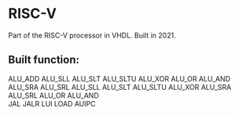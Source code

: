 # RISC-V
Part of the RISC-V processor in VHDL. Built in 2021.

## Built function: 
ALU_ADD ALU_SLL ALU_SLT ALU_SLTU ALU_XOR ALU_OR ALU_AND ALU_SRA ALU_SRL ALU_SLL ALU_SLT ALU_SLTU ALU_XOR ALU_SRA ALU_SRL ALU_OR ALU_AND  
JAL JALR LUI
LOAD 
AUIPC
